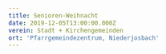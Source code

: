 ```yaml
---
title: Senioren-Weihnacht
date: 2019-12-05T13:00:00.000Z
verein: Stadt + Kirchengemeinden
ort: 'Pfarrgemeindezentrum, Niederjosbach'
---
```


